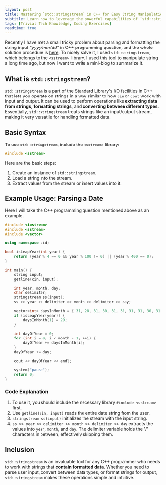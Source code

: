 ```yaml
---
layout: post
title: Mastering `std::stringstream` in C++ for Easy String Manipulation
subtitle: Learn how to leverage the powerful capabilities of `std::stringstream` for parsing and formatting strings in C++
tags: [Trivial Tech Knowledge, Coding Exercises]
readtime: true
---
```


Recently I have met a small tricky problem about parsing and formatting the string input *"yyyy/mm/dd"* in C++ programming question, and the whole solution procedure is [here](https://github.com/CQULeaf/MultiPlatform_Coding_Exercises/blob/main/Pat/%E4%B8%93%E4%B8%9A%E5%9F%BA%E6%9C%AC%E8%83%BD%E5%8A%9B%E6%B5%8B%E8%AF%95/7-5%20%E8%AE%A1%E7%AE%97%E5%A4%A9%E6%95%B0.cpp). To nicely solve it, I used `std::stringstream`, which belongs to the `<sstream>`  library. I used this tool to manipulate string a long time ago, but now I want to write a mini-blog to summarize it.

## What is `std::stringstream`?

`std::stringstream` is a part of the Standard Library's I/O facilities in C++ that lets you operate on strings in a way similar to how `cin` or `cout` work with input and output. It can be used to perform operations like **extracting data from strings**, **formatting strings**, and **converting between different types**. Essentially, `std::stringstream` treats strings like an input/output stream, making it very versatile for handling formatted data.

## Basic Syntax

To use `std::stringstream`, include the `<sstream>` library:

```cpp
#include <sstream>
```

Here are the basic steps:

1. Create an instance of `std::stringstream`.
2. Load a string into the stream.
3. Extract values from the stream or insert values into it.

## Example Usage: Parsing a Date

Here I will take the C++ programming question mentioned above as an example.

```C++
#include <iostream>
#include <sstream>
#include <vector>

using namespace std;

bool isLeapYear(int year) {
    return (year % 4 == 0 && year % 100 != 0) || (year % 400 == 0);
}

int main() {
    string input;
    getline(cin, input);

    int year, month, day;
    char delimiter;
    stringstream ss(input);
    ss >> year >> delimiter >> month >> delimiter >> day;

    vector<int> daysInMonth = { 31, 28, 31, 30, 31, 30, 31, 31, 30, 31, 30, 31 };
    if (isLeapYear(year)) {
        daysInMonth[1] = 29;
    }

    int dayOfYear = 0;
    for (int i = 0; i < month - 1; ++i) {
        dayOfYear += daysInMonth[i];
    }
    dayOfYear += day;

    cout << dayOfYear << endl;

    system("pause");
    return 0;
}
```

### Code Explanation

1. To use it, you should include the necessary library `#include <sstream>` first.
2. Use `getline(cin, input)` reads the entire date string from the user.
3. `stringstream ss(input)` initializes the stream with the input string.
4. `ss >> year >> delimiter >> month >> delimiter >> day` extracts the values into `year`, `month`, and `day`. The delimiter variable holds the '/' characters in between, effectively skipping them.

## Inclusion

`std::stringstream` is an invaluable tool for any C++ programmer who needs to work with strings that **contain formatted data**. Whether you need to parse user input, convert between data types, or format strings for output, `std::stringstream` makes these operations simple and intuitive.

